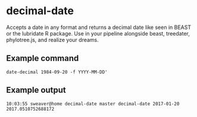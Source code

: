 # decimal-date
Accepts a date in any format and returns a decimal date like seen in BEAST or the lubridate R package. Use in your pipeline alongside beast, treedater, phylotree.js, and realize your dreams.

## Example command

`date-decimal 1984-09-20 -f YYYY-MM-DD'`

## Example output
```
10:03:55 sweaver@home decimal-date master decimal-date 2017-01-20                                           
2017.0510752688172
```
